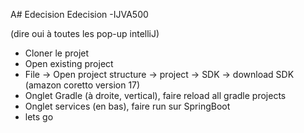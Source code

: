 A# Edecision
Edecision -IJVA500

(dire oui à toutes les pop-up intelliJ)

- Cloner le projet
- Open existing project
- File -> Open project structure -> project -> SDK -> download SDK (amazon coretto version 17)
- Onglet Gradle (à droite, vertical), faire reload all gradle projects
- Onglet services (en bas), faire run sur SpringBoot
- lets go
